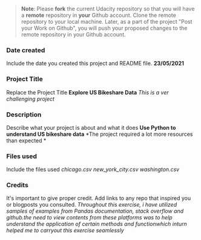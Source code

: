 >**Note**: Please **fork** the current Udacity repository so that you will have a **remote** repository in **your** Github account. Clone the remote repository to your local machine. Later, as a part of the project "Post your Work on Github", you will push your proposed changes to the remote repository in your Github account.

### Date created
Include the date you created this project and README file.
**23/05/2021**

### Project Title
Replace the Project Title
**Explore US Bikeshare Data**
*This is a ver challenging project*

### Description
Describe what your project is about and what it does
**Use Python to understand US bikeshare data**
*The project required a lot more resources than expected *

### Files used
Include the files used
*chicago.csv*
*new_york_city.csv*
*washington.csv*

### Credits
It's important to give proper credit. Add links to any repo that inspired you or blogposts you consulted.
*Throughout this exercise, i have utilized samples of examples from Pandas documentation, stack overflow and github.the need to view contents from these platforms was to help understand the application of certain methods and functionwhich inturn helped me to carryout this exercise seamlessly*
